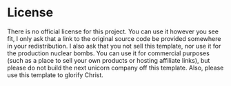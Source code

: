 # License

There is no official license for this project. You can use it however you see fit, I only ask that a link to the original source code be provided somewhere in your redistribution. I also ask that you not sell this template, nor use it for the production nuclear bombs. You can use it for commercial purposes (such as a place to sell your own products or hosting affiliate links), but please do not build the next unicorn company off this template. Also, please use this template to glorify Christ. 
